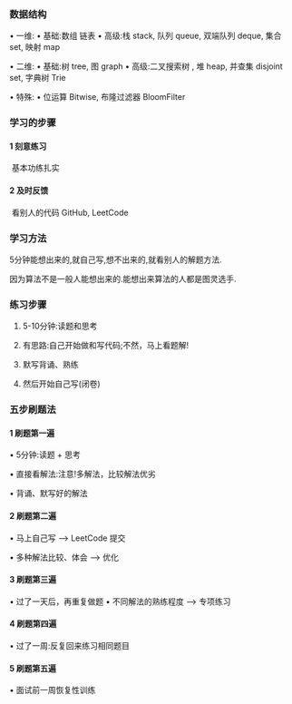 ### 数据结构

• 一维:
 • 基础:数组  链表 
 • 高级:栈 stack, 队列 queue, 双端队列 deque, 集合 set, 映射 map 

• 二维:
 • 基础:树 tree, 图 graph
 • 高级:二叉搜索树 , 堆 heap, 并查集 disjoint set, 字典树 Trie

• 特殊:
 • 位运算 Bitwise, 布隆过滤器 BloomFilter 



###  学习的步骤

#### 1 刻意练习

​	基本功练扎实

#### 2 及时反馈

​	看别人的代码  GitHub, LeetCode



### 学习方法

5分钟能想出来的,就自己写,想不出来的,就看别人的解题方法.

因为算法不是一般人能想出来的.能想出来算法的人都是图灵选手.



### 练习步骤

1. 5-10分钟:读题和思考

2. 有思路:自己开始做和写代码;不然，马上看题解!

3. 默写背诵、熟练

4. 然后开始自己写(闭卷)



### 五步刷题法

#### 1 刷题第一遍

• 5分钟:读题 + 思考

 • 直接看解法:注意!多解法，比较解法优劣 

• 背诵、默写好的解法

#### 2 刷题第二遍

• 马上自己写 —> LeetCode 提交 

• 多种解法比较、体会 —> 优化

#### 3 刷题第三遍

• 过了一天后，再重复做题
 • 不同解法的熟练程度 —> 专项练习

#### 4  刷题第四遍

• 过了一周:反复回来练习相同题目

#### 5  刷题第五遍

• 面试前一周恢复性训练